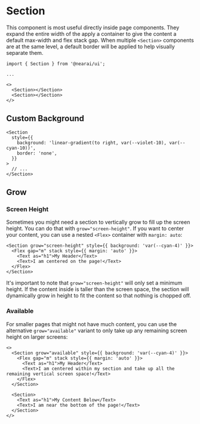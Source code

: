# Section

This component is most useful directly inside page components. They expand the entire width of the apply a container to give the content a default max-width and flex stack gap. When multiple `<Section>` components are at the same level, a default border will be applied to help visually separate them.

```tsx
import { Section } from '@nearai/ui';

...

<>
  <Section></Section>
  <Section></Section>
</>
```

## Custom Background

```tsx
<Section
  style={{
    background: 'linear-gradient(to right, var(--violet-10), var(--cyan-10))',
    border: 'none',
  }}
>
  // ...
</Section>
```

## Grow

### Screen Height

Sometimes you might need a section to vertically grow to fill up the screen height. You can do that with `grow="screen-height"`. If you want to center your content, you can use a nested `<Flex>` container with `margin: auto`:

```tsx
<Section grow="screen-height" style={{ background: 'var(--cyan-4)' }}>
  <Flex gap="m" stack style={{ margin: 'auto' }}>
    <Text as="h1">My Header</Text>
    <Text>I am centered on the page!</Text>
  </Flex>
</Section>
```

It's important to note that `grow="screen-height"` will only set a minimum height. If the content inside is taller than the screen space, the section will dynamically grow in height to fit the content so that nothing is chopped off.

### Available

For smaller pages that might not have much content, you can use the alternative `grow="available"` variant to only take up any remaining screen height on larger screens:

```tsx
<>
  <Section grow="available" style={{ background: 'var(--cyan-4)' }}>
    <Flex gap="m" stack style={{ margin: 'auto' }}>
      <Text as="h1">My Header</Text>
      <Text>I am centered within my section and take up all the remaining vertical screen space!</Text>
    </Flex>
  </Section>

  <Section>
    <Text as="h1">My Content Below</Text>
    <Text>I am near the bottom of the page!</Text>
  </Section>
</>
```
